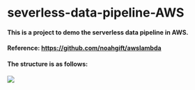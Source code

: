 # severless-data-pipeline-AWS
#### This is a project to demo the serverless data pipeline in AWS.
#### Reference: https://github.com/noahgift/awslambda

#### The structure is as follows:
![](https://camo.githubusercontent.com/bb29cd924f9eb66730bbf7b0ed069a6ae03d2f1a/68747470733a2f2f757365722d696d616765732e67697468756275736572636f6e74656e742e636f6d2f35383739322f35353335343438332d62616537616638302d353437612d313165392d393930392d6135363231323531303635622e706e67)
